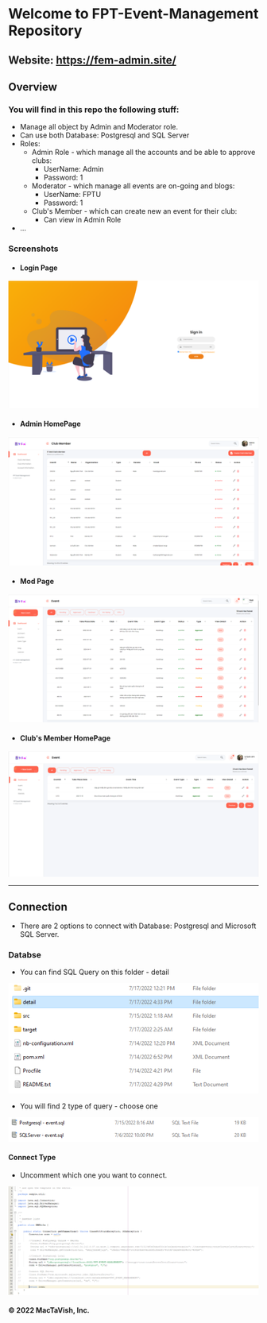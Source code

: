 # Welcome to FPT-Event-Management Repository

## Website: https://fem-admin.site/

## Overview

### You will find in this repo the following stuff:

* Manage all object by Admin and Moderator role.
* Can use both Database: Postgresql and SQL Server
* Roles: 
	* Admin Role - which manage all the accounts and be able to approve clubs: 
		- UserName: Admin 
		- Password: 1
	* Moderator - which manage all events are on-going and blogs: 
		- UserName: FPTU
		- Password: 1
	* Club's Member - which can create new an event for their club:
		- Can view in Admin Role
* ...

### Screenshots

* #### Login Page
![Login Page](https://github.com/happy-devoloper/event-management/blob/main/detail/images/Login-page.png)

* #### Admin HomePage
![Admin Page](https://github.com/happy-devoloper/event-management/blob/main/detail/images/Admin-page.png)

* #### Mod Page
![Mod Page](https://github.com/happy-devoloper/event-management/blob/main/detail/images/mod-page.png)

* #### Club's Member HomePage
![Club's Member Page](https://github.com/happy-devoloper/event-management/blob/main/detail/images/club-page.png)

---------------

## Connection

* There are 2 options to connect with Database: Postgresql and Microsoft SQL Server.

### Databse
* You can find SQL Query on this folder - detail 

![Connection](https://github.com/happy-devoloper/event-management/blob/main/detail/images/Detail%20Folder.png)

* You will find 2 type of query - choose one

![SQL Query](https://github.com/happy-devoloper/event-management/blob/main/detail/images/connection-type.png)


#### Connect Type
* Uncomment which one you want to connect.

![Connection](https://github.com/happy-devoloper/event-management/blob/main/detail/images/connection.png)


#### © 2022 MacTaVish, Inc.
